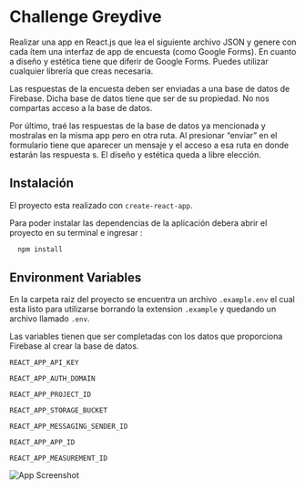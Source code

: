# Challenge Greydive

Realizar una app en React.js que lea el siguiente archivo JSON y genere con cada ítem una interfaz de app de encuesta (como Google Forms).
En cuanto a diseño y estética tiene que diferir de Google Forms. Puedes utilizar cualquier librería que creas necesaria.

Las respuestas de la encuesta deben ser enviadas a una base de datos de Firebase.
Dicha base de datos tiene que ser de su propiedad. No nos compartas acceso a la base de datos.

Por último, traé las respuestas de la base de datos ya mencionada y mostralas en la misma app pero en otra ruta. Al presionar “enviar” en el formulario tiene que aparecer un mensaje y el acceso a esa ruta en donde estarán las respuesta s. El diseño y estética queda a libre elección.

## Instalación

El proyecto esta realizado con `create-react-app`.

Para poder instalar las dependencias de la aplicación debera abrir el proyecto en su terminal e ingresar :

```bash
  npm install
```

## Environment Variables

En la carpeta raiz del proyecto se encuentra un archivo `.example.env` el cual esta listo para utilizarse borrando la extension `.example` y quedando un archivo llamado `.env`.

Las variables tienen que ser completadas con los datos que proporciona Firebase al crear la base de datos.

`REACT_APP_API_KEY`

`REACT_APP_AUTH_DOMAIN`

`REACT_APP_PROJECT_ID`

`REACT_APP_STORAGE_BUCKET`

`REACT_APP_MESSAGING_SENDER_ID`

`REACT_APP_APP_ID`

`REACT_APP_MEASUREMENT_ID`

![App Screenshot](https://parzibyte.me/blog/wp-content/uploads/2021/11/Configurar-SDK-de-Firebase-con-firebaseConfig.png)
